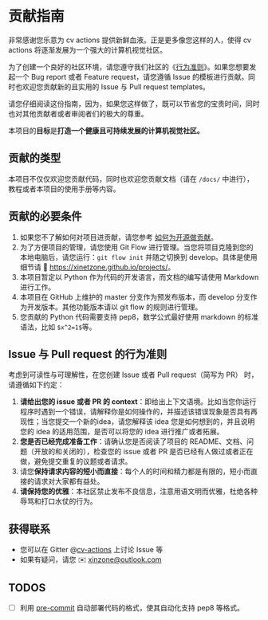 # 贡献指南

非常感谢您乐意为 cv actions 提供新鲜血液。正是更多像您这样的人，使得 cv actions 将逐渐发展为一个强大的计算机视觉社区。

为了创建一个良好的社区环境，请您遵守我们社区的《[行为准则](CODE_OF_CONDUCT.md)》。如果您想要发起一个 Bug report 或者 Feature request，请您遵循 Issue 的模板进行贡献。同时也欢迎您贡献新的且实用的 Issue 与 Pull request templates。

请您仔细阅读这份指南，因为，如果您这样做了，既可以节省您的宝贵时间，同时也对其他贡献者或者审阅者们的极大的尊重。

本项目的**目标**是**打造一个健康且可持续发展的计算机视觉社区。**

## 贡献的类型

本项目不仅仅欢迎您贡献代码，同时也欢迎您贡献文档（请在 `/docs/` 中进行），教程或者本项目的使用手册等内容。

## 贡献的必要条件

1. 如果您不了解如何对项目进贡献，请您参考 [如何为开源做贡献](https://opensource.guide/zh-cn/how-to-contribute/)。
2. 为了方便项目的管理，请您使用 Git Flow 进行管理。当您将项目克隆到您的本地电脑后，请您运行：`git flow init` 并随之切换到 develop。具体是使用细节请 📖 <https://xinetzone.github.io/projects/>。
3. 本项目暂定以 Python 作为代码的开发语言，而文档的编写请使用 Markdown 进行工作。
4. 本项目在 GitHub 上维护的 master 分支作为预发布版本，而 develop 分支作为开发版本。其他功能版本请以 git flow 的规则进行管理。
5. 您贡献的 Python 代码需要支持 pep8，数学公式最好使用 markdown 的标准语法，比如 `$x^2=1$`等。

## Issue 与 Pull request 的行为准则

考虑到可读性与可理解性，在您创建 Issue 或者 Pull request（简写为 PR） 时，请遵循如下约定：

1. **请给出您的 issue 或者 PR 的 context**：即给出上下文语境。比如当您你运行程序时遇到一个错误，请解释你是如何操作的，并描述该错误现象是否具有再现性；当您提交一个新的idea，请您解释该 idea 您是如何想到的，并且说明您的 idea 的适用范围，是否可以将您的 idea 进行推广或者拓展。
2. **您是否已经完成准备工作**：请确认您是否阅读了项目的 README、文档、问题（开放的和关闭的），检查您的 issue 或者 PR 是否已经有人做过或者正在做，避免提交重复的议题或者请求。
3. 请您**保持请求内容的短小而直接**：每个人的时间和精力都是有限的，短小而直接的请求对大家都有益处。
4. **请保持您的优雅**：本社区禁止发布不良信息，注意用语文明而优雅，杜绝各种辱骂和打口水仗的行为。

## 获得联系

- 您可以在 Gitter @[cv-actions](https://gitter.im/cv-actions/community) 上讨论 Issue 等
- 如果有疑问，请您 ✉️ xinzone@outlook.com

## TODOS

- [ ] 利用 [pre-commit](https://pre-commit.com/) 自动部署代码的格式，使其自动化支持 pep8 等格式。
